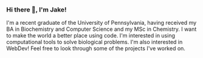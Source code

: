 ### Hi there 👋, I'm Jake!

I'm a recent graduate of the University of Pennsylvania, having received my BA in Biochemistry and Computer Science and my MSc in Chemistry. I want to make the world a better place using code. I'm interested in using computational tools to solve biological problems. I'm also interested in WebDev! Feel free to look through some of the projects I've worked on.

<!--
**JaGure/JaGure** is a ✨ _special_ ✨ repository because its `README.md` (this file) appears on your GitHub profile.

Here are some ideas to get you started:

- 🔭 I’m currently working on ...
- 🌱 I’m currently learning ...
- 👯 I’m looking to collaborate on ...
- 🤔 I’m looking for help with ...
- 💬 Ask me about ...
- 📫 How to reach me: ...
- 😄 Pronouns: ...
- ⚡ Fun fact: ...
-->
